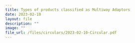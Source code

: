 ```yaml
---
title: Types of products classified as Multiway Adaptors
date: 2023-02-10
layout: file
description: ""
image: ""
file_url: /files/circulars/2023-02-10-Circular.pdf
---
```


